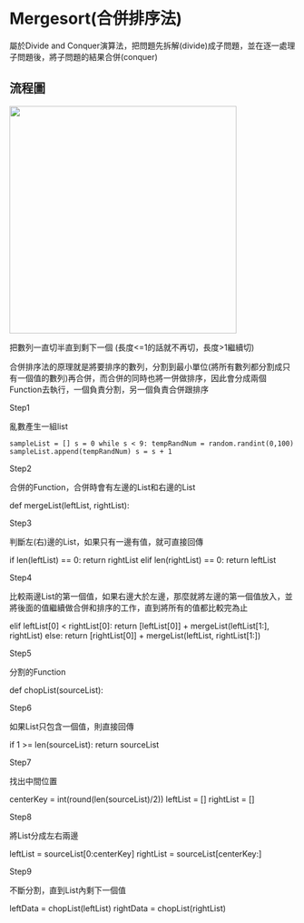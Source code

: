 
# Mergesort(合併排序法)

屬於Divide and Conquer演算法，把問題先拆解(divide)成子問題，並在逐一處理子問題後，將子問題的結果合併(conquer)

## 流程圖

<img src='https://github.com/JoyC14/notes/blob/master/img/MergeSort.jpg' height=400 weight=400>

把數列一直切半直到剩下一個
(長度<=1的話就不再切，長度>1繼續切)

合併排序法的原理就是將要排序的數列，分割到最小單位(將所有數列都分割成只有一個值的數列)再合併，而合併的同時也將一併做排序，因此會分成兩個Function去執行，一個負責分割，另一個負責合併跟排序

Step1 

亂數產生一組list

`sampleList = []
s = 0
while s < 9:
     tempRandNum = random.randint(0,100)
     sampleList.append(tempRandNum)
     s = s + 1`

Step2

合併的Function，合併時會有左邊的List和右邊的List

def mergeList(leftList, rightList):

 Step3
 
 判斷左(右)邊的List，如果只有一邊有值，就可直接回傳
 
 if len(leftList) == 0: 
         return rightList 
     elif len(rightList) == 0: 
         return leftList 
         
Step4

 比較兩邊List的第一個值，如果右邊大於左邊，那麼就將左邊的第一個值放入，並將後面的值繼續做合併和排序的工作，直到將所有的值都比較完為止
 
 elif leftList[0] < rightList[0]:
         return [leftList[0]] + mergeList(leftList[1:], rightList)
     else: 
         return [rightList[0]] + mergeList(leftList, rightList[1:])
         
Step5

分割的Function

def chopList(sourceList):

Step6

如果List只包含一個值，則直接回傳

  if 1 >= len(sourceList):
         return sourceList
         
Step7

找出中間位置

centerKey = int(round(len(sourceList)/2))
     leftList = []
     rightList = []
     
Step8

將List分成左右兩邊

  leftList = sourceList[0:centerKey]
     rightList = sourceList[centerKey:]
     
Step9

不斷分割，直到List內剩下一個值

  leftData = chopList(leftList)
  rightData = chopList(rightList)
     


